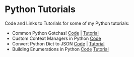 # Python Tutorials

Code and Links to Tutorials for some of my Python tutorials:

- Common Python Gotchas! [Code](https://github.com/balapriyac/python-basics/tree/main/common-gotchas) | [Tutorial](https://www.kdnuggets.com/5-common-python-gotchas-and-how-to-avoid-them)
- Custom Context Managers in Python [Code](https://github.com/balapriyac/python-basics/tree/main/custom_context_manager)
- Convert Python Dict to JSON [Code](https://github.com/balapriyac/python-basics/tree/main/dict-to-json) | [Tutorial](https://www.kdnuggets.com/convert-python-dict-to-json-a-tutorial-for-beginners)
- Building Enumerations in Python [Code](https://github.com/balapriyac/python-basics/tree/main/enums) [Tutorial](https://www.kdnuggets.com/python-enum-how-to-build-enumerations-in-python)



